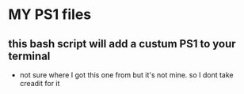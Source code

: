 # MY PS1 files

## this bash script will add a custum PS1 to your terminal 

- not sure where I got this one from but it's not mine. so I dont take creadit for it 


